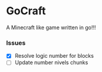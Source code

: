 # GoCraft

A Minecraft like game written in go!!!

### Issues

- [x] Resolve logic number for blocks
- [ ] Update number nivels chunks 
